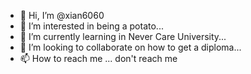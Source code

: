 - 👋 Hi, I’m @xian6060
- 👀 I’m interested in being a potato...
- 🌱 I’m currently learning in Never Care University...
- 💞️ I’m looking to collaborate on how to get a diploma...
- 📫 How to reach me ... don't reach me

<!---
xian6060/xian6060 is a ✨ special ✨ repository because its `README.md` (this file) appears on your GitHub profile.
You can click the Preview link to take a look at your changes.
--->
